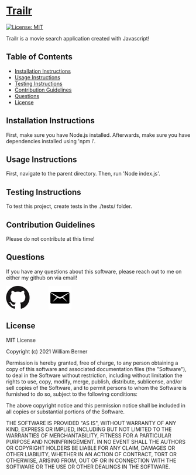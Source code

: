 
# [Trailr](https://willberner.github.io/Trailr/)
[![License: MIT](https://img.shields.io/badge/License-MIT-yellow.svg)](https://opensource.org/licenses/MIT)

Trailr is a movie search application created with Javascript!

## Table of Contents
   
* [Installation Instructions](#installation-instructions)
* [Usage Instructions](#usage-instructions)
* [Testing Instructions](#testing-instructions)
* [Contribution Guidelines](#contribution-guidelines)
* [Questions](#questions)
* [License](#license)

## Installation Instructions

First, make sure you have Node.js installed. Afterwards, make sure you have dependencies installed using 'npm i'.
  
## Usage Instructions

First, navigate to the parent directory. Then, run 'Node index.js'.

## Testing Instructions

To test this project, create tests in the ./tests/ folder.

## Contribution Guidelines

Please do not contribute at this time!

## Questions

If you have any questions about this software, please reach out to me on either my github on via email!

[![GitHub](/icons/GitHub.png)](https://www.github.com/WillBerner) &nbsp;&nbsp;&nbsp;&nbsp;&nbsp;&nbsp;&nbsp;&nbsp;&nbsp;&nbsp;&nbsp; [![Email](/icons/Email.png)](mailto:will.o.berner@gmail.com) 

## License

MIT License

  Copyright (c) 2021 William Berner
  
  Permission is hereby granted, free of charge, to any person obtaining a copy of this software and associated documentation files (the "Software"), to deal in the Software without restriction, including without limitation the rights to use, copy, modify, merge, publish, distribute, sublicense, and/or sell copies of the Software, and to permit persons to whom the Software is furnished to do so, subject to the following conditions:
  
  The above copyright notice and this permission notice shall be included in all copies or substantial portions of the Software.
  
  THE SOFTWARE IS PROVIDED "AS IS", WITHOUT WARRANTY OF ANY KIND, EXPRESS OR IMPLIED, INCLUDING BUT NOT LIMITED TO THE WARRANTIES OF MERCHANTABILITY, FITNESS FOR A PARTICULAR PURPOSE AND NONINFRINGEMENT. IN NO EVENT SHALL THE AUTHORS OR COPYRIGHT HOLDERS BE LIABLE FOR ANY CLAIM, DAMAGES OR OTHER LIABILITY, WHETHER IN AN ACTION OF CONTRACT, TORT OR OTHERWISE, ARISING FROM, OUT OF OR IN CONNECTION WITH THE SOFTWARE OR THE USE OR OTHER DEALINGS IN THE SOFTWARE.
  

